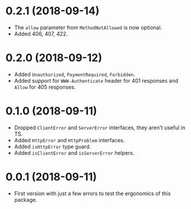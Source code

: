 0.2.1 (2018-09-14)
==================

* The `allow` parameter from `MethodNotAllowed` is now optional.
* Added 406, 407, 422.

0.2.0 (2018-09-12)
==================

* Added `Unauthorized`, `PaymentRequired`, `Forbidden`.
* Added support for `WWW-Authenticate` header for 401 responses and `Allow`
  for 405 responses.


0.1.0 (2018-09-11)
==================

* Dropped `ClientError` and `ServerError` interfaces, they aren't useful in
  TS.
* Added `HttpError` and `HttpProblem` interfaces.
* Added `isHttpError` type guard.
* Added `isClientError` and `isServerError` helpers.


0.0.1 (2018-09-11)
==================

* First version with just a few errors to test the ergonomics of this package.
